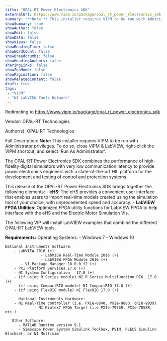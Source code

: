 ```yaml
---
title: "OPAL-RT Power Electronics SDK"
externalUrl: https://www.vipm.io/package/opal_rt_power_electronics_sdk
summary: "**Note:** This installer requires VIPM to be run with Administrator privileges."
showSummary: true
showAuthor: false
showEdit: false
showData: false
showViews: false
showReadingTime: false
showWordCount: false
showBreadcrumbs: false
showHeadingAnchors: false
sharingLinks: false
showZenMode: false
showPagination: false
showRelatedContent: false
draft: true
tags:
 - "VIPM"
 - "NI LabVIEW Tools Network"
---
```


Redirecting to https://www.vipm.io/package/opal_rt_power_electronics_sdk

Vendor: OPAL-RT Technologies

Author(s): OPAL-RT Technologies
 
Full Description:
**Note:** This installer requires VIPM to be run with Administrator privileges.  To do so, close VIPM & LabVIEW, right-click the VIPM shortcut, and select 'Run As Administrator'.

The OPAL-RT Power Electronics SDK combines the performance of high-fidelity digital simulators with very low communication latency to provide power electronics engineers with a state-of-the-art HIL platform for the development and testing of control and protection systems.

This release of the OPAL-RT Power Electronics SDK brings together the following elements:
    - **eHS**: The eHS provides a convenient user interface that enables users to import real-time models created 
       using the simulation tool of your choice, with unprecedented speed and accuracy.
    - **LabVIEW FPGA Utilities**: Optimized FPGA utility functions for LabVIEW FPGA to help interface 
       with the eHS and the Electric Motor Simulation VIs.

The following VIP will install LabVIEW examples that combine the different OPAL-RT LabVIEW tools.

**Requirements:**
    Operating Systems:
       - Windows 7
		    	- Windows 10	
	
    National Instruments Software:
        - LabVIEW 2016 (+)
				    - LabVIEW Real-Time Module 2016 (+)
				    - LabVIEW FPGA Module 2016 (+)
	       - VI Package Manager 18.0.0 f2 (+)
        - PXI Platform Services	17.0 (+)
        - NI System Configuration	17.0 (+)
        - (if using R Series module) NI R Series Multifunction RIO	17.0 (+)
        - (if using CompactRIO module) NI CompactRIO 17.0 (+)
        - (if using FlexRIO module) NI FlexRIO 17.0 (+)
	       
		  National Instruments Hardware:
        - NI Real-Time controller (i.e. PXIe-8840, PXIe-8880, cRIO-9039)
			     - NI Kintex7 FPGA Target (i.e PXIe-7976R, PXIe-7858R, etc.)

	   Other Software:
          - MATLAB Runtime version 9.1
          - SimScape Power System Simulink Toolbox, PSIM, PLECS Simulink Blockset, or NI Multisim